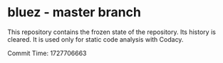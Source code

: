 # bluez - master branch

This repository contains the frozen state of the repository.
Its history is cleared. It is used only for static code
analysis with Codacy.

Commit Time: 1727706663